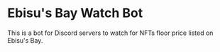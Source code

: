 # Ebisu's Bay Watch Bot

This is a bot for Discord servers to watch for NFTs floor price listed on Ebisu's Bay.
